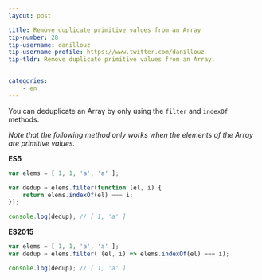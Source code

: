 ```yaml
---
layout: post

title: Remove duplicate primitive values from an Array
tip-number: 28
tip-username: danillouz
tip-username-profile: https://www.twitter.com/danillouz
tip-tldr: Remove duplicate primitive values from an Array.


categories:
    - en
---
```


You can deduplicate an Array by only using the `filter` and `indexOf` methods.

*Note that the following method only works when the elements of the
Array are primitive values.*

**ES5**
```javascript
var elems = [ 1, 1, 'a', 'a' ];

var dedup = elems.filter(function (el, i) {
	return elems.indexOf(el) === i;
});

console.log(dedup); // [ 1, 'a' ]
```

**ES2015**
```javascript
var elems = [ 1, 1, 'a', 'a' ];
var dedup = elems.filter( (el, i) => elems.indexOf(el) === i);

console.log(dedup); // [ 1, 'a' ]
```
